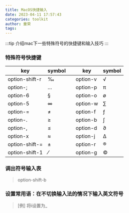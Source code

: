 ```yaml
---
title: MacOS快捷输入
date: 2023-04-11 17:57:43
categories: toolkit
author: 童荣
tags:
---
```


:::tip
介绍mac下一些特殊符号的快捷键和输入技巧
:::

<!-- more -->

### 特殊符号快捷键 ###


| key            | symbol |   | key      | symbol |
|----------------|--------|---|----------|--------|
| option-shift-r | ‰      |   | option-v | √      |
| option-;       | …      |   | option-p | π      |
| option-6       | §      |   | option-o | ø      |
| option-5       | ∞      |   | option-w | ∑      |
| option-=       | ≠      |   | option-f | ƒ      |
| option-.       | ≥      |   | option-b | ∫      |
| option-,       | ≤      |   | option-d | ∂      |
| option-x       | ≈      |   | option-j | ∆      |
| option-shift-= | ±      |   | option-r | ®      |
| option-shift-1 | ⁄      |   | option-g | ©      |

### 调出符号输入表 ###

> option-shift-b

### 设置常用语：在不切换输入法的情况下输入英文符号 ###

>[例] 将i设置为_
